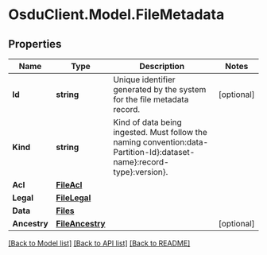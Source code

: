 # OsduClient.Model.FileMetadata
## Properties

Name | Type | Description | Notes
------------ | ------------- | ------------- | -------------
**Id** | **string** | Unique identifier generated by the system for the file metadata record. | [optional] 
**Kind** | **string** | Kind of data being ingested. Must follow the naming convention:data-Partition-Id}:dataset-name}:record-type}:version}. | 
**Acl** | [**FileAcl**](FileAcl.md) |  | 
**Legal** | [**FileLegal**](FileLegal.md) |  | 
**Data** | [**Files**](Files.md) |  | 
**Ancestry** | [**FileAncestry**](FileAncestry.md) |  | [optional] 

[[Back to Model list]](../README.md#documentation-for-models) [[Back to API list]](../README.md#documentation-for-api-endpoints) [[Back to README]](../README.md)


